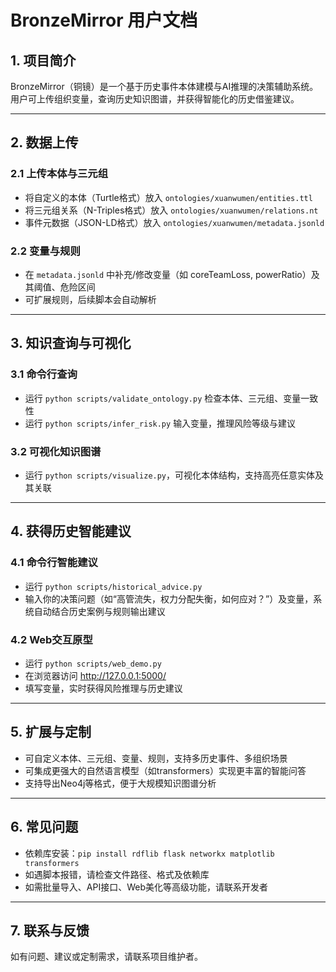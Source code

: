 # BronzeMirror 用户文档

## 1. 项目简介
BronzeMirror（铜镜）是一个基于历史事件本体建模与AI推理的决策辅助系统。用户可上传组织变量，查询历史知识图谱，并获得智能化的历史借鉴建议。

---

## 2. 数据上传

### 2.1 上传本体与三元组
- 将自定义的本体（Turtle格式）放入 `ontologies/xuanwumen/entities.ttl`
- 将三元组关系（N-Triples格式）放入 `ontologies/xuanwumen/relations.nt`
- 事件元数据（JSON-LD格式）放入 `ontologies/xuanwumen/metadata.jsonld`

### 2.2 变量与规则
- 在 `metadata.jsonld` 中补充/修改变量（如 coreTeamLoss, powerRatio）及其阈值、危险区间
- 可扩展规则，后续脚本会自动解析

---

## 3. 知识查询与可视化

### 3.1 命令行查询
- 运行 `python scripts/validate_ontology.py` 检查本体、三元组、变量一致性
- 运行 `python scripts/infer_risk.py` 输入变量，推理风险等级与建议

### 3.2 可视化知识图谱
- 运行 `python scripts/visualize.py`，可视化本体结构，支持高亮任意实体及其关联

---

## 4. 获得历史智能建议

### 4.1 命令行智能建议
- 运行 `python scripts/historical_advice.py`
- 输入你的决策问题（如“高管流失，权力分配失衡，如何应对？”）及变量，系统自动结合历史案例与规则输出建议

### 4.2 Web交互原型
- 运行 `python scripts/web_demo.py`
- 在浏览器访问 http://127.0.0.1:5000/
- 填写变量，实时获得风险推理与历史建议

---

## 5. 扩展与定制
- 可自定义本体、三元组、变量、规则，支持多历史事件、多组织场景
- 可集成更强大的自然语言模型（如transformers）实现更丰富的智能问答
- 支持导出Neo4j等格式，便于大规模知识图谱分析

---

## 6. 常见问题
- 依赖库安装：`pip install rdflib flask networkx matplotlib transformers`
- 如遇脚本报错，请检查文件路径、格式及依赖库
- 如需批量导入、API接口、Web美化等高级功能，请联系开发者

---

## 7. 联系与反馈
如有问题、建议或定制需求，请联系项目维护者。
